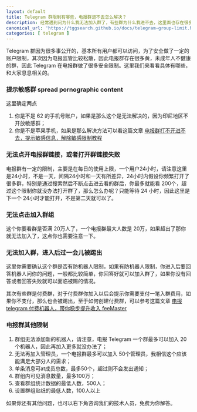 ```yaml
---
layout: default
title: Telegram 群限制有哪些，电报群进不去怎么解决？
description: 经常遇到问为什么我无法加入群了，有些群为什么我进不去，这里面也存在很多问题，这里我就给大家介绍下到底是什么原因，以及如何处理。
canonical_url: 'https://tggsearch.github.io/docs/telegram-group-limit.html'
categories: [ telegram ]
---
```

Telegram 群因为很多事公开的，基本所有用户都可以访问，为了安全做了一定的账户限制，其次因为电报监管比较松散，因此电报群存在很多黄，未成年人不健康的群，因此 Telegram 在电报群做了很多安全限制。这里我们来看看具体有哪些，和大家息息相关的。

### 提示敏感群 spread pornographic content
这里确定两点

1. 你是不是 62 的手机号账户，如果是那么这个是无法解决的，因为印尼地区不开放敏感群；
2. 你是不是苹果手机，如果是那么解决方法可以看这篇文章 [电报群打不开进不去，提示敏感信息，解除敏感限制教程](./telegram-group-spc.html)

### 无法点开电报群链接，或者打开群链接失败
电报群有一定的限制，主要是在每日的使用上限，一个用户24小时，请注意这里是24小时，不是一天，间隔24小时和一天有所差异，24小时内假设你频繁打开了很多群，特别是通过搜索然后不断点击进去看的群后，你最多就能看 200个，超过这个限制你就没办法打开群了，那么怎么办呢？只能等待 24 小时，因此这里是下一个 24小时才能打开，不是第二天就可以了。

### 无法点击加入群组
这个你要看群是否满 20万人了，一个电报群最大人数是 20万，如果超出了那你就无法加入了，这点你也需要注意一下。

### 无法加入群，进入后过一会儿被踢出
这里你需要确认这个群是否有防机器人限制，如果有防机器人限制，你进入后要回答机器人问你的问题，一般都比较简单，你回答好就可以加入群了，如果你没有回答或者回答失败就可以面临被踢的情况。

其次有些群是付费群，对于付费群你加入以后会提示你需要支付一笔入群费用，如果你不支付，那么也会被踢出，至于如何创建付费群，可以参考这篇文章 [电报 telegram 付费机器人，带你稳步提升收入 feeMaster](./pay-bot-cn.html)

### 电报群其他限制

1. 群组无法添加新的机器人，请注意，电报 Telegram 一个群最多可以加入 20个机器人，因此再加入更多就没办法了；
2. 无法再加入管理员，一个电报群最多可以加入 50个管理员，我相信这个应该能满足大部分人的需求；
3. 单条消息可at成员总数，最多50个，超过则不会发出通知；
4. 群组内可见消息数量，最多100万；
5. 查看群组统计数据的最低人数，500人；
6. 设置群组贴纸的最低人数，100人以上

如果你还有其他问题，也可以右下角咨询我们的技术人员，免费为你解答。
